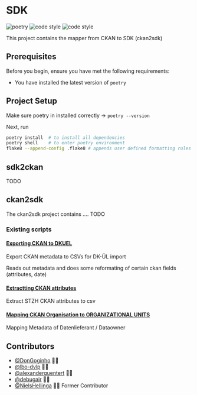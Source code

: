 # SDK

![poetry](https://img.shields.io/static/v1?label=package%20manager&message=poetry&color=blue)
![code style](https://img.shields.io/static/v1?label=code%20style&message=flask8&color=green)
![code style](https://img.shields.io/static/v1?label=contributers&message=3&color=red)

This project contains the mapper from CKAN to SDK (ckan2sdk)

## Prerequisites

Before you begin, ensure you have met the following requirements:

* You have installed the latest version of `poetry`

## Project Setup

Make sure poetry in installed correctly ->  `poetry --version`

Next, run
```bash
poetry install  # to install all dependencies
poetry shell    # to enter poetry environment
flake8 --append-config .flake8 # appends user defined formatting rules to flake8 default set
``` 

## sdk2ckan

TODO

## ckan2sdk

The ckan2sdk project contains .... TODO

### Existing scripts

#### [Exporting CKAN to DKUEL](https://github.com/opendatazurich/opendatazurich.github.io/blob/master/automation/ckan_to_dkuel.py)
Export CKAN metadata to CSVs for DK-ÜL import

Reads out metadata and does some reformating of certain ckan fields (attributes, date)

#### [Extractting CKAN attributes](https://github.com/opendatazurich/opendatazurich.github.io/blob/master/automation/ckan_attributes.py)
Extract STZH CKAN attributes to csv

#### [Mapping CKAN Organisation to ORGANIZATIONAL UNITS](https://github.com/opendatazurich/ckan-reporting-stzh/blob/master/ckan-reporting-stzh.py)
Mapping Metadata of Datenlieferant / Dataowner

## Contributors

* [@DonGoginho](mailto:) 👨‍💻 
* [@lbo-dvlp](mailto:) 👨‍💻
* [@alexanderguentert](mailto:) 👨‍💻
* [@debugair](mailto:stefan.kaspar@banian.ch) 👨‍💻
* [@NielsHellinga](mailto:niels.hellinga@banian.ch) 👨‍💻 Former Contributor
